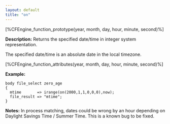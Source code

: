 ```yaml
---
layout: default
title: "on"
---
```


[%CFEngine_function_prototype(year, month, day, hour, minute, second)%]

**Description:** Returns the specified date/time in integer system representation.

The specified date/time is an absolute date in the local timezone.

[%CFEngine_function_attributes(year, month, day, hour, minute, second)%]

**Example:**

```cf3
body file_select zero_age
{
  mtime       => irange(on(2000,1,1,0,0,0),now);
  file_result => "mtime";
}
```

**Notes:**
In process matching, dates could be wrong by an hour depending on Daylight
Savings Time / Summer Time. This is a known bug to be fixed.
